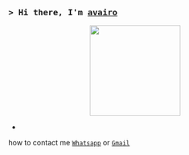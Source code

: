 ### <samp>&gt; Hi there, I'm <a href="https://wa.me/48888888880" target="_blank">avairo</a>

<p align="center">
<img src="https://avatars.githubusercontent.com/avairo" height="180" style="margin-left: auto;margin-right: auto;display: block;">

</p>


-

how to contact me  [`Whatsapp`](https://wa.me/48888888880?text=yo) or [`Gmail`](deavairoaswin@gmail.com)

</br>


